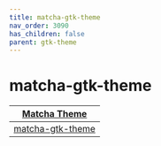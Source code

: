 ```yaml
---
title: matcha-gtk-theme
nav_order: 3090
has_children: false
parent: gtk-theme
---
```



# matcha-gtk-theme

| [Matcha Theme](https://samwhelp.github.io/note-about-theme/read/desktop-theme/themes/matcha-theme.html) |
| --- |
| [matcha-gtk-theme](https://github.com/vinceliuice/Matcha-gtk-theme) |
